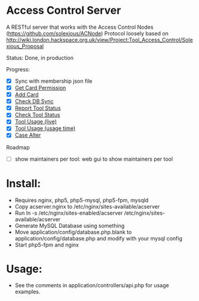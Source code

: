 Access Control Server
=====================

A RESTful server that works with the Access Control Nodes (https://github.com/solexious/ACNode)
Protocol loosely based on http://wiki.london.hackspace.org.uk/view/Project:Tool_Access_Control/Solexious_Proposal

Status: Done, in production

Progress:

- [X] Sync with membership json file
- [X] [Get Card Permission](http://wiki.london.hackspace.org.uk/view/Project:Tool_Access_Control/Solexious_Proposal#Get_card_permissions)
- [X] [Add Card](http://wiki.london.hackspace.org.uk/view/Project:Tool_Access_Control/Solexious_Proposal#Add_card)
- [X] [Check DB Sync](http://wiki.london.hackspace.org.uk/view/Project:Tool_Access_Control/Solexious_Proposal#Check_DB_sync)
- [X] [Report Tool Status](http://wiki.london.hackspace.org.uk/view/Project:Tool_Access_Control/Solexious_Proposal#Report_tool_status)
- [X] [Check Tool Status](http://wiki.london.hackspace.org.uk/view/Project:Tool_Access_Control/Solexious_Proposal#Check_tool_status)
- [X] [Tool Usage (live)](http://wiki.london.hackspace.org.uk/view/Project:Tool_Access_Control/Solexious_Proposal#Tool_usage_.28live.29)
- [X] [Tool Usage (usage time)](http://wiki.london.hackspace.org.uk/view/Project:Tool_Access_Control/Solexious_Proposal#Tool_usage_.28usage_time.29)
- [X] [Case Alter](http://wiki.london.hackspace.org.uk/view/Project:Tool_Access_Control/Solexious_Proposal#Case_alert)

Roadmap

- [ ] show maintainers per tool: web gui to show maintainers per tool

Install:
========
* Requires nginx, php5, php5-mysql, php5-fpm, mysqld
* Copy acserver.nginx to /etc/nginx/sites-available/acserver
* Run ln -s /etc/nginx/sites-enabled/acserver /etc/nginx/sites-available/acserver
* Generate MySQL Database using something
* Move application/config/database.php.blank to application/config/database.php and modify with your mysql config
* Start php5-fpm and nginx

Usage:
======
* See the comments in application/controllers/api.php for usage examples.
